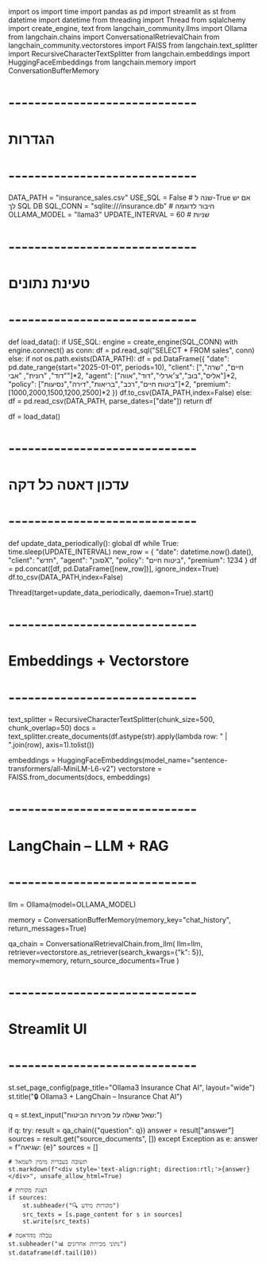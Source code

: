 import os
import time
import pandas as pd
import streamlit as st
from datetime import datetime
from threading import Thread
from sqlalchemy import create_engine, text
from langchain_community.llms import Ollama
from langchain.chains import ConversationalRetrievalChain
from langchain_community.vectorstores import FAISS
from langchain.text_splitter import RecursiveCharacterTextSplitter
from langchain.embeddings import HuggingFaceEmbeddings
from langchain.memory import ConversationBufferMemory

# -----------------------------
# הגדרות
# -----------------------------
DATA_PATH = "insurance_sales.csv"
USE_SQL = False   # שנה ל-True אם יש לך SQL DB
SQL_CONN = "sqlite:///insurance.db"  # חיבור לדוגמה
OLLAMA_MODEL = "llama3"
UPDATE_INTERVAL = 60  # שניות

# -----------------------------
# טעינת נתונים
# -----------------------------
def load_data():
    if USE_SQL:
        engine = create_engine(SQL_CONN)
        with engine.connect() as conn:
            df = pd.read_sql("SELECT * FROM sales", conn)
    else:
        if not os.path.exists(DATA_PATH):
            df = pd.DataFrame({
                "date": pd.date_range(start="2025-01-01", periods=10),
                "client": ["חיים", "שרה", "דוד", "רונית", "אבי"]*2,
                "agent": ["אליס","בוב","צ׳ארלי","דוד","אווה"]*2,
                "policy": ["ביטוח חיים","רכב","בריאות","דירה","נסיעות"]*2,
                "premium": [1000,2000,1500,1200,2500]*2
            })
            df.to_csv(DATA_PATH,index=False)
        else:
            df = pd.read_csv(DATA_PATH, parse_dates=["date"])
    return df

df = load_data()

# -----------------------------
# עדכון דאטה כל דקה
# -----------------------------
def update_data_periodically():
    global df
    while True:
        time.sleep(UPDATE_INTERVAL)
        new_row = {
            "date": datetime.now().date(),
            "client": "חדש",
            "agent": "סוכןX",
            "policy": "ביטוח חיים",
            "premium": 1234
        }
        df = pd.concat([df, pd.DataFrame([new_row])], ignore_index=True)
        df.to_csv(DATA_PATH,index=False)

Thread(target=update_data_periodically, daemon=True).start()

# -----------------------------
# Embeddings + Vectorstore
# -----------------------------
text_splitter = RecursiveCharacterTextSplitter(chunk_size=500, chunk_overlap=50)
docs = text_splitter.create_documents(df.astype(str).apply(lambda row: " | ".join(row), axis=1).tolist())

embeddings = HuggingFaceEmbeddings(model_name="sentence-transformers/all-MiniLM-L6-v2")
vectorstore = FAISS.from_documents(docs, embeddings)

# -----------------------------
# LangChain – LLM + RAG
# -----------------------------
llm = Ollama(model=OLLAMA_MODEL)

memory = ConversationBufferMemory(memory_key="chat_history", return_messages=True)

qa_chain = ConversationalRetrievalChain.from_llm(
    llm=llm,
    retriever=vectorstore.as_retriever(search_kwargs={"k": 5}),
    memory=memory,
    return_source_documents=True
)

# -----------------------------
# Streamlit UI
# -----------------------------
st.set_page_config(page_title="Ollama3 Insurance Chat AI", layout="wide")
st.title("🔒 Ollama3 + LangChain – Insurance Chat AI")

q = st.text_input("שאל שאלה על מכירות הביטוח:")

if q:
    try:
        result = qa_chain({"question": q})
        answer = result["answer"]
        sources = result.get("source_documents", [])
    except Exception as e:
        answer = f"שגיאה: {e}"
        sources = []

    # תשובה בעברית מימין לשמאל
    st.markdown(f"<div style='text-align:right; direction:rtl;'>{answer}</div>", unsafe_allow_html=True)

    # הצגת מקורות
    if sources:
        st.subheader("🔍 מקורות מידע")
        src_texts = [s.page_content for s in sources]
        st.write(src_texts)

    # טבלה מהדאטה
    st.subheader("📊 נתוני מכירות אחרונים")
    st.dataframe(df.tail(10))
